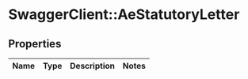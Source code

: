 # SwaggerClient::AeStatutoryLetter

## Properties
Name | Type | Description | Notes
------------ | ------------- | ------------- | -------------


